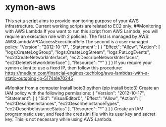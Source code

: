 # xymon-aws
This set a script aims to provide monitoring purpose of your AWS infrastructure.
Current working scripts are related to EC2 only.
##Monitoring with AWS Lambda
If you want to run this script from AWS Lambda, you will require an execution role with 2 policies.
The first is managed by AWS: AWSLambdaVPCAccessExecutionRole 
The second is a user managed policy:
    "Version": "2012-10-17",
    "Statement": [
        {
            "Effect": "Allow",
            "Action": [
                "logs:CreateLogGroup",
                "logs:CreateLogStream",
                "logs:PutLogEvents",
                "ec2:CreateNetworkInterface",
                "ec2:DescribeNetworkInterfaces",
                "ec2:DeleteNetworkInterface"
            ],
            "Resource": "*"
        }
    ]
}
If you require your xymon client to use a fixed IP, then follow this procedure:
https://medium.com/financial-engines-techblog/aws-lambdas-with-a-static-outgoing-ip-5174a1e70245

#Monitor from a computer
Install boto3 python (pip install boto3)
Create an IAM policy with the following permissions:
{
    "Version": "2012-10-17",
    "Statement": [
        {
            "Sid": "VisualEditor0",
            "Effect": "Allow",
            "Action": [
                "ec2:DescribeInstances",
                "ec2:DescribeInstanceTypes",
                "ec2:DescribeInstanceStatus"
            ],
            "Resource": "*"
        }
    ]
}
Create an IAM programmatic user, and feed the creds.ini file with its user key and secret key.
This is not necessary while using AWS Lambda.
